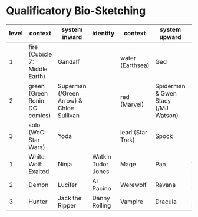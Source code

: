 # Qualificatory Bio-Sketching

level | context | system inward | identity | context | system upward | identity
--- | --- | --- | --- | --- | --- | ---
1 | fire (Cubicle 7: Middle Earth) | Gandalf |  | water (Earthsea) | Ged | &nbsp;
2 | green (Green Ronin: DC comics) | Superman (/Green Arrow) & Chloe Sullivan |  | red (Marvel) | Spiderman & Gwen Stacy (/MJ Watson) | &nbsp;
3 | solo (WoC: Star Wars) | Yoda |  | lead (Star Trek) | Spock | &nbsp;
1 | White Wolf: Exalted | Ninja | Watkin Tudor Jones | Mage | Pan | Anthony Kiedis
2 | Demon | Lucifer | Al Pacino | Werewolf | Ravana | Robert De Niro
3 | Hunter | Jack the Ripper | Danny Rolling | Vampire | Dracula | Ted Bundy
